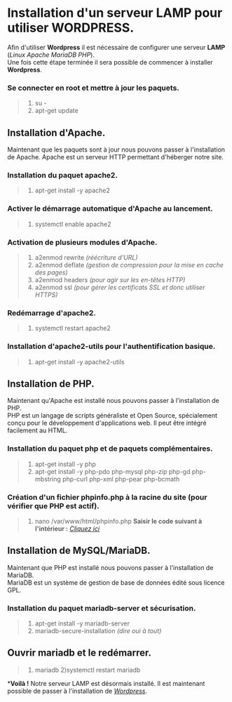 # Installation d'un serveur LAMP pour utiliser WORDPRESS.
Afin d'utiliser **Wordpress** il est nécessaire de configurer une serveur **LAMP** (*Linux* *Apache* *MariaDB* *PHP*).  
Une fois cette étape terminée il sera possible de commencer à installer **Wordpress**.

### Se connecter en root et mettre à jour les paquets.
> 1) su -
> 2) apt-get update   

## Installation d'Apache.
Maintenant que les paquets sont à jour nous pouvons passer à l'installation de Apache. Apache est un serveur HTTP permettant d'héberger notre site.  

### Installation du paquet apache2.
> 1) apt-get install -y apache2

### Activer le démarrage automatique d'Apache au lancement.
> 1) systemctl enable apache2

### Activation de plusieurs modules d'Apache.
> 1) a2enmod rewrite *(réécriture d'URL)*
> 2) a2enmod deflate *(gestion de compression pour la mise en cache des pages)*
> 3) a2enmod headers *(pour agir sur les en-têtes HTTP)*
> 4) a2enmod ssl *(pour gérer les certificats SSL et donc utiliser HTTPS)*

### Redémarrage d'apache2.
> 1) systemctl restart apache2

### Installation d'apache2-utils pour l'authentification basique.
> 1) apt-get install -y apache2-utils

## Installation de PHP.
Maintenant qu'Apache est installé nous pouvons passer à l'installation de PHP.  
PHP est un langage de scripts généraliste et Open Source, spécialement conçu pour le développement d'applications web. Il peut être intégré facilement au HTML.  

### Installation du paquet php et de paquets complémentaires.
> 1) apt-get install -y php
> 2) apt-get install -y php-pdo php-mysql php-zip php-gd php-mbstring php-curl php-xml php-pear php-bcmath

### Création d'un fichier phpinfo.php à la racine du site (pour vérifier que PHP est actif).
> 1) nano /var/www/html/phpinfo.php
> **Saisir le code suivant à l'intérieur :** [*Cliquez ici*](https://github.com/rvHoney/linux-setup-cheatsheet/blob/main/WORDPRESS/phpinfo.php)

## Installation de MySQL/MariaDB.
Maintenant que PHP est installé nous pouvons passer à l'installation de MariaDB.  
MariaDB est un système de gestion de base de données édité sous licence GPL.  

### Installation du paquet mariadb-server et sécurisation.
> 1) apt-get install -y mariadb-server
> 2) mariadb-secure-installation *(dire oui à tout)*

## Ouvrir mariadb et le redémarrer.
> 1) mariadb
> 2)systemctl restart mariadb

***Voilà !** Notre serveur LAMP est désormais installé. Il est maintenant possible de passer à l'installation de [*Wordpress*](https://github.com/rvHoney/linux-setup-cheatsheet/blob/main/WORDPRESS/INSTALLATION_WORDPRESS).
